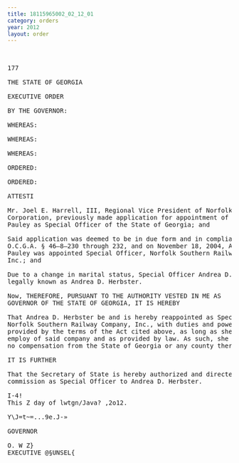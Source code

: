 ```yaml
---
title: 18115965002_02_12_01
category: orders
year: 2012
layout: order
---
```


<pre>  

177

THE STATE OF GEORGIA

EXECUTIVE ORDER

BY THE GOVERNOR:

WHEREAS:

WHEREAS:

WHEREAS:

ORDERED:

ORDERED:

ATTESTI

Mr. Joel E. Harrell, III, Regional Vice President of Norfolk Southern
Corporation, previously made application for appointment of Andrea D.
Pauley as Special Officer of the State of Georgia; and

Said application was deemed to be in due form and in compliance with
O.C.G.A. § 46—8—230 through 232, and on November 18, 2004, Andrea D.
Pauley was appointed Special Officer, Norfolk Southern Railway Company,
Inc.; and

Due to a change in marital status, Special Officer Andrea D. Pauley is now
legally known as Andrea D. Herbster.

Now, THEREFORE, PURSUANT TO THE AUTHORITY VESTED IN ME AS
GOVERNOR OF THE STATE OF GEORGIA, IT IS HEREBY

That Andrea D. Herbster be and is hereby reappointed as Special Officer,
Norfolk Southern Railway Company, Inc., with duties and powers as
provided by the terms of the Act cited above, as long as she is in the
employ of said company and as provided by law. As such, she shall receive
no compensation from the State of Georgia or any county thereof.

IT IS FURTHER

That the Secretary of State is hereby authorized and directed to issue a
commission as Special Officer to Andrea D. Herbster.

I-4!
This Z day of lwtgn/Java? ,2o12.

Y\J=t~=...9e.J-»

GOVERNOR

O. W Z}
EXECUTIVE @§UNSEL{

</pre>

